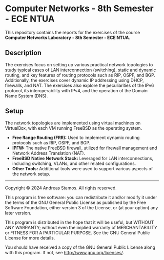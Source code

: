 # Computer Networks - 8th Semester - ECE NTUA

This repository contains the reports for the exercises of the course **Computer Networks Laboratory - 8th Semester - ECE NTUA**.

## Description

The exercises focus on setting up various practical network topologies to study typical cases of LAN interconnection (switching), static and dynamic routing, and key features of routing protocols such as RIP, OSPF, and BGP. Additionally, the exercises cover dynamic IP addressing using DHCP, firewalls, and NAT. The exercises also explore the peculiarities of the IPv6 protocol, its interoperability with IPv4, and the operation of the Domain Name System (DNS).

## Setup

The network topologies are implemented using virtual machines on VirtualBox, with each VM running FreeBSD as the operating system.

- **Free Range Routing (FRR):** Used to implement dynamic routing protocols such as RIP, OSPF, and BGP.
- **IPFW:** The native FreeBSD firewall, utilized for firewall management and Network Address Translation (NAT).
- **FreeBSD Native Network Stack:** Leveraged for LAN interconnections, including switching, VLANs, and other related configurations.
- **Other Tools:** Additional tools were used to support various aspects of the network setup.

---

Copyright © 2024 Andreas Stamos. All rights reserved.

This program is free software: you can redistribute it and/or modify
it under the terms of the GNU General Public License as published by
the Free Software Foundation, either version 3 of the License, or
(at your option) any later version.

This program is distributed in the hope that it will be useful,
but WITHOUT ANY WARRANTY; without even the implied warranty of
MERCHANTABILITY or FITNESS FOR A PARTICULAR PURPOSE.  See the
GNU General Public License for more details.

You should have received a copy of the GNU General Public License
along with this program.  If not, see <http://www.gnu.org/licenses/>.

